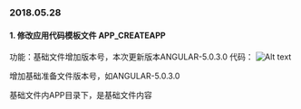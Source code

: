 ### 2018.05.28 <br/>

#### 1. 修改应用代码模板文件 APP_CREATEAPP <br/>

功能：基础文件增加版本号，本次更新版本ANGULAR-5.0.3.0
代码：
![Alt text](/img/createpp.png)

   增加基础准备文件版本号，如ANGULAR-5.0.3.0 <br/>

   基础文件内APP目录下，是基础文件内容
